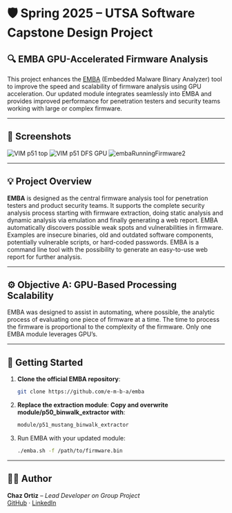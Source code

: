 # 🛡️ Spring 2025 – UTSA Software Capstone Design Project  
## 🔍 EMBA GPU-Accelerated Firmware Analysis

This project enhances the [EMBA](https://github.com/e-m-b-a/emba) (Embedded Malware Binary Analyzer) tool to improve the speed and scalability of firmware analysis using GPU acceleration. Our updated module integrates seamlessly into EMBA and provides improved performance for penetration testers and security teams working with large or complex firmware.

---

## 📸 Screenshots

![VIM p51 top](https://github.com/user-attachments/assets/c82b49b2-f7f1-4298-9785-58faf650ea85)
![VIM p51 DFS GPU](https://github.com/user-attachments/assets/bf39623f-ff39-47e4-9aac-3a4c913f18d0)
![embaRunningFirmware2](https://github.com/user-attachments/assets/3d65f7df-a3dd-48a7-a976-98c0a1e09c05)

---

## 💡 Project Overview

**EMBA** is designed as the central firmware
analysis tool for penetration testers and product
security teams. It supports the complete security
analysis process starting with firmware extraction,
doing static analysis and dynamic analysis via
emulation and finally generating a web
report. EMBA automatically discovers possible
weak spots and vulnerabilities in firmware.
Examples are insecure binaries, old and outdated
software components, potentially vulnerable
scripts, or hard-coded passwords. EMBA is a
command line tool with the possibility to generate
an easy-to-use web report for further analysis.

---

## ⚙️ Objective A: GPU-Based Processing Scalability
EMBA was designed to assist in
automating, where possible, the
analytic process of evaluating one
piece of firmware at a time. The
time to process the firmware is
proportional to the complexity of
the firmware. Only one EMBA
module leverages GPU’s.


---

## 🚀 Getting Started

1. **Clone the official EMBA repository**:
   ```bash
   git clone https://github.com/e-m-b-a/emba
   
2. **Replace the extraction module**:
   **Copy and overwrite module/p50_binwalk_extractor with**:
   ```bash
   module/p51_mustang_binwalk_extractor

3. Run EMBA with your updated module:
    ```bash
   ./emba.sh -f /path/to/firmware.bin

---

## 🧑‍💻 Author

**Chaz Ortiz** – *Lead Developer on Group Project*  
[GitHub](https://github.com/Chaz-Ortiz) · [LinkedIn](https://www.linkedin.com/in/chaz-ortiz-615863270/) 
